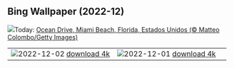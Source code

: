 ## Bing Wallpaper (2022-12)
![](https://www.bing.com/th?id=OHR.MiamiDT_ES-ES6643861593_UHD.jpg&w=1000)Today: [Ocean Drive, Miami Beach, Florida, Estados Unidos (© Matteo Colombo/Getty Images)](https://www.bing.com/th?id=OHR.MiamiDT_ES-ES6643861593_UHD.jpg)

|      |      |      |
| :----: | :----: | :----: |
|![](https://www.bing.com/th?id=OHR.BraidedRiverDelta_ES-ES0904432715_UHD.jpg&pid=hp&w=384&h=216&rs=1&c=4)2022-12-02 [download 4k](https://www.bing.com/th?id=OHR.BraidedRiverDelta_ES-ES0904432715_UHD.jpg)|![](https://www.bing.com/th?id=OHR.AntarcticaDay_ES-ES2524546522_UHD.jpg&pid=hp&w=384&h=216&rs=1&c=4)2022-12-01 [download 4k](https://www.bing.com/th?id=OHR.AntarcticaDay_ES-ES2524546522_UHD.jpg)|